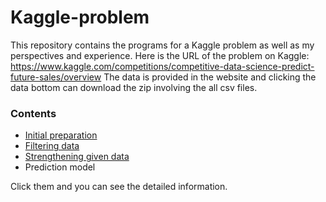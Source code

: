 # Kaggle-problem
This repository contains the programs for a Kaggle problem as well as my perspectives and experience.
Here is the URL of the problem on Kaggle: https://www.kaggle.com/competitions/competitive-data-science-predict-future-sales/overview
The data is provided in the website and clicking the data bottom can download the zip involving the all csv files.

### Contents

- [Initial preparation](/initial_preparation/initial_preparation.md)
- [Filtering data](/Filtering-data/Filtering-data.md)
- [Strengthening given data](/Strengyhen-data/Strengyhen-data.md)
- Prediction model

Click them and you can see the detailed information.

